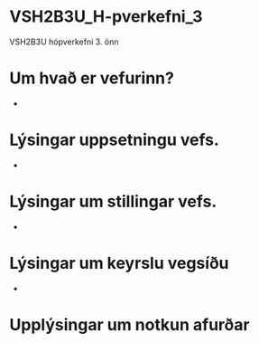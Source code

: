 # VSH2B3U_H-pverkefni_3
VSH2B3U hópverkefni 3. önn

# Um hvað er vefurinn?
*
# Lýsingar uppsetningu vefs.
*
# Lýsingar um stillingar vefs.
*
# Lýsingar um keyrslu vegsíðu
*
# Upplýsingar um notkun afurðar
